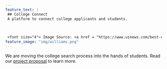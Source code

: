 ```yaml
---
feature_text: |
 ## College Connect
 A platform to connect college applicants and students.
 
 
 
 <font size="4"> Image Source: <a href = "https://www.usnews.com/best-colleges/williams-college-2229">https://www.usnews.com/best-colleges/williams-college-2229</a> </font>
feature_image: "img/williams.png"
---
```


We are moving the college search process into the hands of students.  Read our [project proposal](grpproposal) to learn more.

